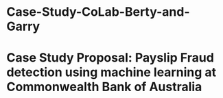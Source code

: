 # Case-Study-CoLab-Berty-and-Garry
# Case Study Proposal: Payslip Fraud detection using machine learning at Commonwealth Bank of Australia
